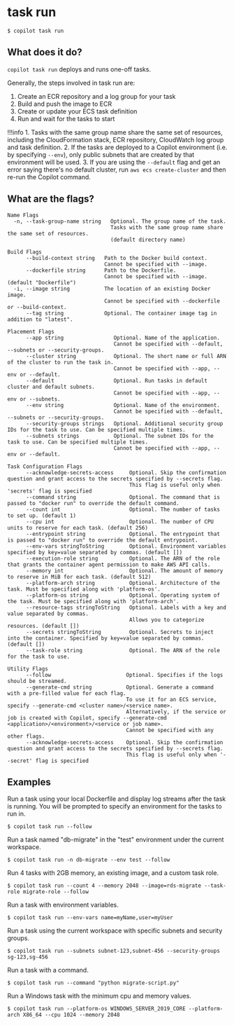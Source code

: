 # task run
```
$ copilot task run
```

## What does it do?
`copilot task run` deploys and runs one-off tasks.

Generally, the steps involved in task run are:

1. Create an ECR repository and a log group for your task
2. Build and push the image to ECR
3. Create or update your ECS task definition
4. Run and wait for the tasks to start

!!!info
    1. Tasks with the same group name share the same set of resources, including the CloudFormation stack, ECR repository, CloudWatch log group and task definition.
    2. If the tasks are deployed to a Copilot environment (i.e. by specifying `--env`), only public subnets that are created by that environment will be used. 
    3. If you are using the `--default` flag and get an error saying there's no default cluster, run `aws ecs create-cluster` and then re-run the Copilot command. 

## What are the flags?
```
Name Flags
  -n, --task-group-name string   Optional. The group name of the task. 
                                 Tasks with the same group name share the same set of resources. 
                                 (default directory name)

Build Flags
      --build-context string   Path to the Docker build context.
                               Cannot be specified with --image.
      --dockerfile string      Path to the Dockerfile.
                               Cannot be specified with --image. (default "Dockerfile")
  -i, --image string           The location of an existing Docker image.
                               Cannot be specified with --dockerfile or --build-context.
      --tag string             Optional. The container image tag in addition to "latest".

Placement Flags
      --app string                Optional. Name of the application.
                                  Cannot be specified with --default, --subnets or --security-groups.
      --cluster string            Optional. The short name or full ARN of the cluster to run the task in. 
                                  Cannot be specified with --app, --env or --default.
      --default                   Optional. Run tasks in default cluster and default subnets. 
                                  Cannot be specified with --app, --env or --subnets.
      --env string                Optional. Name of the environment.
                                  Cannot be specified with --default, --subnets or --security-groups.
      --security-groups strings   Optional. Additional security group IDs for the task to use. Can be specified multiple times.
      --subnets strings           Optional. The subnet IDs for the task to use. Can be specified multiple times.
                                  Cannot be specified with --app, --env or --default.

Task Configuration Flags
      --acknowledge-secrets-access     Optional. Skip the confirmation question and grant access to the secrets specified by --secrets flag. 
                                       This flag is useful only when 'secrets' flag is specified
      --command string                 Optional. The command that is passed to "docker run" to override the default command.
      --count int                      Optional. The number of tasks to set up. (default 1)
      --cpu int                        Optional. The number of CPU units to reserve for each task. (default 256)
      --entrypoint string              Optional. The entrypoint that is passed to "docker run" to override the default entrypoint.
      --env-vars stringToString        Optional. Environment variables specified by key=value separated by commas. (default [])
      --execution-role string          Optional. The ARN of the role that grants the container agent permission to make AWS API calls.
      --memory int                     Optional. The amount of memory to reserve in MiB for each task. (default 512)
      --platform-arch string           Optional. Architecture of the task. Must be specified along with 'platform-os'.
      --platform-os string             Optional. Operating system of the task. Must be specified along with 'platform-arch'.
      --resource-tags stringToString   Optional. Labels with a key and value separated by commas.
                                       Allows you to categorize resources. (default [])
      --secrets stringToString         Optional. Secrets to inject into the container. Specified by key=value separated by commas. (default [])
      --task-role string               Optional. The ARN of the role for the task to use.

Utility Flags
      --follow                        Optional. Specifies if the logs should be streamed.
      --generate-cmd string           Optional. Generate a command with a pre-filled value for each flag.
                                      To use it for an ECS service, specify --generate-cmd <cluster name>/<service name>.
                                      Alternatively, if the service or job is created with Copilot, specify --generate-cmd <application>/<environment>/<service or job name>.
                                      Cannot be specified with any other flags.
      --acknowledge-secrets-access    Optional. Skip the confirmation question and grant access to the secrets specified by --secrets flag.
                                      This flag is useful only when '--secret' flag is specified
```

## Examples
Run a task using your local Dockerfile and display log streams after the task is running. 
You will be prompted to specify an environment for the tasks to run in.
```
$ copilot task run --follow
```

Run a task named "db-migrate" in the "test" environment under the current workspace.
```
$ copilot task run -n db-migrate --env test --follow
```

Run 4 tasks with 2GB memory, an existing image, and a custom task role.
```
$ copilot task run --count 4 --memory 2048 --image=rds-migrate --task-role migrate-role --follow
```

Run a task with environment variables.
```
$ copilot task run --env-vars name=myName,user=myUser
```

Run a task using the current workspace with specific subnets and security groups.
```
$ copilot task run --subnets subnet-123,subnet-456 --security-groups sg-123,sg-456
```

Run a task with a command.
```
$ copilot task run --command "python migrate-script.py"
```

Run a Windows task with the minimum cpu and memory values.
```
$ copilot task run --platform-os WINDOWS_SERVER_2019_CORE --platform-arch X86_64 --cpu 1024 --memory 2048
```
